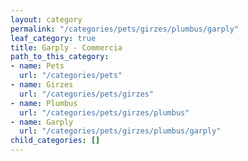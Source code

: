 ```yaml
---
layout: category
permalink: "/categories/pets/girzes/plumbus/garply"
leaf_category: true
title: Garply - Commercia
path_to_this_category:
- name: Pets
  url: "/categories/pets"
- name: Girzes
  url: "/categories/pets/girzes"
- name: Plumbus
  url: "/categories/pets/girzes/plumbus"
- name: Garply
  url: "/categories/pets/girzes/plumbus/garply"
child_categories: []
---
```

